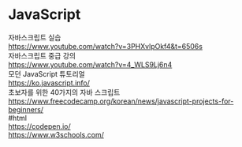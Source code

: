 # JavaScript
자바스크립트 실습<br/>
https://www.youtube.com/watch?v=3PHXvlpOkf4&t=6506s<br/>
자바스크립트 중급 강의<br/>
https://www.youtube.com/watch?v=4_WLS9Lj6n4<br/>
모던 JavaScript 튜토리얼<br/> https://ko.javascript.info/<br/>
초보자를 위한 40가지의 자바 스크립트<br>
https://www.freecodecamp.org/korean/news/javascript-projects-for-beginners/<br>
#html<br>
https://codepen.io/<br>
https://www.w3schools.com/<br>
